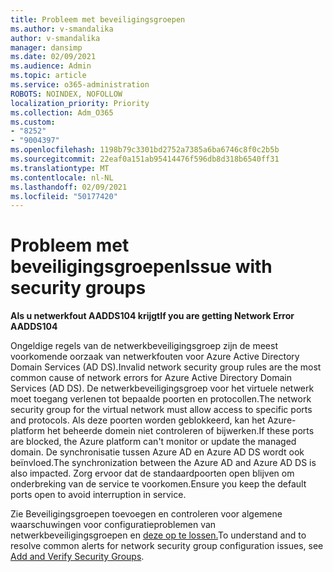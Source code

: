 ```yaml
---
title: Probleem met beveiligingsgroepen
ms.author: v-smandalika
author: v-smandalika
manager: dansimp
ms.date: 02/09/2021
ms.audience: Admin
ms.topic: article
ms.service: o365-administration
ROBOTS: NOINDEX, NOFOLLOW
localization_priority: Priority
ms.collection: Adm_O365
ms.custom:
- "8252"
- "9004397"
ms.openlocfilehash: 1198b79c3301bd2752a7385a6ba6746c8f0c2b5b
ms.sourcegitcommit: 22eaf0a151ab95414476f596db8d318b6540ff31
ms.translationtype: MT
ms.contentlocale: nl-NL
ms.lasthandoff: 02/09/2021
ms.locfileid: "50177420"
---
```

# <a name="issue-with-security-groups"></a><span data-ttu-id="76dcf-102">Probleem met beveiligingsgroepen</span><span class="sxs-lookup"><span data-stu-id="76dcf-102">Issue with security groups</span></span>

<span data-ttu-id="76dcf-103">**Als u netwerkfout AADDS104 krijgt**</span><span class="sxs-lookup"><span data-stu-id="76dcf-103">**If you are getting Network Error AADDS104**</span></span>

<span data-ttu-id="76dcf-104">Ongeldige regels van de netwerkbeveiligingsgroep zijn de meest voorkomende oorzaak van netwerkfouten voor Azure Active Directory Domain Services (AD DS).</span><span class="sxs-lookup"><span data-stu-id="76dcf-104">Invalid network security group rules are the most common cause of network errors for Azure Active Directory Domain Services (AD DS).</span></span> <span data-ttu-id="76dcf-105">De netwerkbeveiligingsgroep voor het virtuele netwerk moet toegang verlenen tot bepaalde poorten en protocollen.</span><span class="sxs-lookup"><span data-stu-id="76dcf-105">The network security group for the virtual network must allow access to specific ports and protocols.</span></span> <span data-ttu-id="76dcf-106">Als deze poorten worden geblokkeerd, kan het Azure-platform het beheerde domein niet controleren of bijwerken.</span><span class="sxs-lookup"><span data-stu-id="76dcf-106">If these ports are blocked, the Azure platform can't monitor or update the managed domain.</span></span> <span data-ttu-id="76dcf-107">De synchronisatie tussen Azure AD en Azure AD DS wordt ook beïnvloed.</span><span class="sxs-lookup"><span data-stu-id="76dcf-107">The synchronization between the Azure AD and Azure AD DS is also impacted.</span></span> <span data-ttu-id="76dcf-108">Zorg ervoor dat de standaardpoorten open blijven om onderbreking van de service te voorkomen.</span><span class="sxs-lookup"><span data-stu-id="76dcf-108">Ensure you keep the default ports open to avoid interruption in service.</span></span>

<span data-ttu-id="76dcf-109">Zie Beveiligingsgroepen toevoegen en controleren voor algemene waarschuwingen voor configuratieproblemen van netwerkbeveiligingsgroepen en [deze op te lossen.](https://docs.microsoft.com/azure/active-directory-domain-services/alert-nsg#verify-and-edit-existing-security-rules)</span><span class="sxs-lookup"><span data-stu-id="76dcf-109">To understand and to resolve common alerts for network security group configuration issues, see [Add and Verify Security Groups](https://docs.microsoft.com/azure/active-directory-domain-services/alert-nsg#verify-and-edit-existing-security-rules).</span></span>
